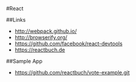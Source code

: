 #React

##Links
- http://webpack.github.io/
- http://browserify.org/
- https://github.com/facebook/react-devtools
- https://reactbuch.de

##Sample App
- https://github.com/reactbuch/vote-example.git
